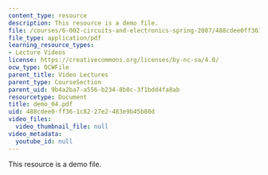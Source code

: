 ```yaml
---
content_type: resource
description: This resource is a demo file.
file: /courses/6-002-circuits-and-electronics-spring-2007/488cdee0ff361c8227e2483e9b45b80d_demo_04.pdf
file_type: application/pdf
learning_resource_types:
- Lecture Videos
license: https://creativecommons.org/licenses/by-nc-sa/4.0/
ocw_type: OCWFile
parent_title: Video Lectures
parent_type: CourseSection
parent_uid: 9b4a2ba7-a556-b234-8b0c-3f1bdd4fa8ab
resourcetype: Document
title: demo_04.pdf
uid: 488cdee0-ff36-1c82-27e2-483e9b45b80d
video_files:
  video_thumbnail_file: null
video_metadata:
  youtube_id: null
---
```

This resource is a demo file.